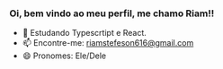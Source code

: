 ### Oi, bem vindo ao meu perfil, me chamo Riam!!

- 🌱 Estudando Typescrtipt e React.
- 📫 Encontre-me: riamstefeson616@gmail.com
- 😄 Pronomes: Ele/Dele
